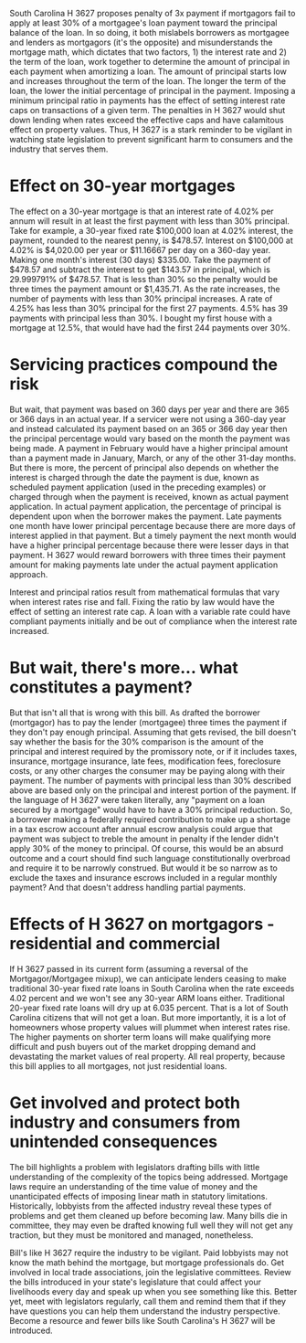 South Carolina H 3627 proposes penalty of 3x payment if mortgagors fail to apply at least 30% of a mortgagee's loan payment toward the principal balance of the loan. In so doing, it both mislabels borrowers as mortgagee and lenders as mortgagors (it's the opposite) and misunderstands the mortgage math, which dictates that two factors, 1) the interest rate and 2) the term of the loan, work together to determine the amount of principal in each payment when amortizing a loan. The amount of principal starts low and increases throughout the term of the loan. The longer the term of the loan, the lower the initial percentage of principal in the payment. Imposing a minimum principal ratio in payments has the effect of setting interest rate caps on transactions of a given term. The penalties in H 3627 would shut down lending when rates exceed the effective caps and have calamitous effect on property values. Thus, H 3627 is a stark reminder to be vigilant in watching state legislation to prevent significant harm to consumers and the industry that serves them.

# Effect on 30-year mortgages

The effect on a 30-year mortgage is that an interest rate of 4.02% per annum will result in at least the first payment with less than 30% principal. Take for example, a 30-year fixed rate $100,000 loan at 4.02% interest, the payment, rounded to the nearest penny, is $478.57. Interest on $100,000 at 4.02% is $4,020.00 per year or $11.16667 per day on a 360-day year. Making one month's interest (30 days) $335.00. Take the payment of $478.57 and subtract the interest to get $143.57 in principal, which is 29.999791% of $478.57. That is less than 30% so the penalty would be three times the payment amount or $1,435.71. As the rate increases, the number of payments with less than 30% principal increases. A rate of 4.25% has less than 30% principal for the first 27 payments. 4.5% has 39 payments with principal less than 30%. I bought my first house with a mortgage at 12.5%, that would have had the first 244 payments over 30%.

# Servicing practices compound the risk

But wait, that payment was based on 360 days per year and there are 365 or 366 days in an actual year. If a servicer were not using a 360-day year and instead calculated its payment based on an 365 or 366 day year then the principal percentage would vary based on the month the payment was being made. A payment in February would have a higher principal amount than a payment made in January, March, or any of the other 31-day months. But there is more, the percent of principal also depends on whether the interest is charged through the date the payment is due, known as scheduled payment application (used in the preceding examples) or charged through when the payment is received, known as actual payment application. In actual payment application, the percentage of principal is dependent upon when the borrower makes the payment. Late payments one month have lower principal percentage because there are more days of interest applied in that payment. But a timely payment the next month would have a higher principal percentage because there were lesser days in that payment. H 3627 would reward borrowers with three times their payment amount for making payments late under the actual payment application approach.

Interest and principal ratios result from mathematical formulas that vary when interest rates rise and fall. Fixing the ratio by law would have the effect of setting an interest rate cap. A loan with a variable rate could have compliant payments initially and be out of compliance when the interest rate increased.

# But wait, there's more... what constitutes a payment?

But that isn't all that is wrong with this bill. As drafted the borrower (mortgagor) has to pay the lender (mortgagee) three times the payment if they don't pay enough principal. Assuming that gets revised, the bill doesn't say whether the basis for the 30% comparison is the amount of the principal and interest required by the promissory note, or if it includes taxes, insurance, mortgage insurance, late fees, modification fees, foreclosure costs, or any other charges the consumer may be paying along with their payment. The number of payments with principal less than 30% described above are based only on the principal and interest portion of the payment. If the language of H 3627 were taken literally, any "payment on a loan secured by a mortgage" would have to have a 30% principal reduction. So, a borrower making a federally required contribution to make up a shortage in a tax escrow account after annual escrow analysis could argue that payment was subject to treble the amount in penalty if the lender didn't apply 30% of the money to principal. Of course, this would be an absurd outcome and a court should find such language constitutionally overbroad and require it to be narrowly construed. But would it be so narrow as to exclude the taxes and insurance escrows included in a regular monthly payment? And that doesn't address handling partial payments.

# Effects of H 3627 on mortgagors - residential and commercial

If H 3627 passed in its current form (assuming a reversal of the Mortgagor/Mortgagee mixup), we can anticipate lenders ceasing to make traditional 30-year fixed rate loans in South Carolina when the rate exceeds 4.02 percent and we won't see any 30-year ARM loans either. Traditional 20-year fixed rate loans will dry up at 6.035 percent. That is a lot of South Carolina citizens that will not get a loan. But more importantly, it is a lot of homeowners whose property values will plummet when interest rates rise. The higher payments on shorter term loans will make qualifying more difficult and push buyers out of the market dropping demand and devastating the market values of real property. All real property, because this bill applies to all mortgages, not just residential loans.

# Get involved and protect both industry and consumers from unintended consequences

The bill highlights a problem with legislators drafting bills with little understanding of the complexity of the topics being addressed. Mortgage laws require an understanding of the time value of money and the unanticipated effects of imposing linear math in statutory limitations. Historically, lobbyists from the affected industry reveal these types of problems and get them cleaned up before becoming law. Many bills die in committee, they may even be drafted knowing full well they will not get any traction, but they must be monitored and managed, nonetheless.

Bill's like H 3627 require the industry to be vigilant. Paid lobbyists may not know the math behind the mortgage, but mortgage professionals do. Get involved in local trade associations, join the legislative committees. Review the bills introduced in your state's legislature that could affect your livelihoods every day and speak up when you see something like this. Better yet, meet with legislators regularly, call them and remind them that if they have questions you can help them understand the industry perspective. Become a resource and fewer bills like South Carolina's H 3627 will be introduced.
